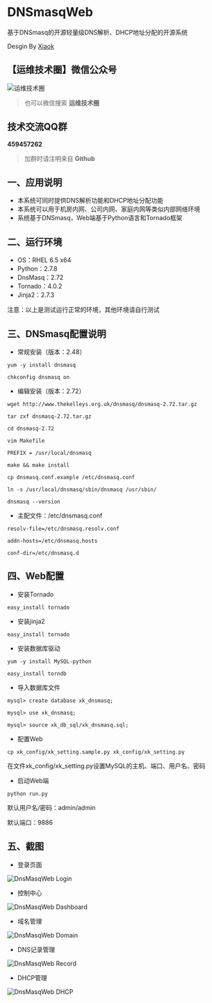 DNSmasqWeb
==========

基于DNSmasq的开源轻量级DNS解析、DHCP地址分配的开源系统

Desgin By [Xiaok](http://github.luxiaok.com)


## 【运维技术圈】微信公众号 ##

![运维技术圈](https://github.com/luxiaok/SaltAdmin/raw/master/screenshot/ops_circle_qrcode.jpg)

>也可以微信搜索 **运维技术圈**


## 技术交流QQ群 ##

**459457262**

>加群时请注明来自 **Github**


## 一、应用说明 ##
* 本系统可同时提供DNS解析功能和DHCP地址分配功能
* 本系统可以用于机房内网、公司内网、家庭内网等类似内部网络环境
* 系统基于DNSmasq，Web端基于Python语言和Tornado框架

## 二、运行环境 ##
* OS：RHEL 6.5 x64
* Python：2.7.8
* DnsMasq：2.72
* Tornado：4.0.2
* Jinja2：2.7.3

注意：以上是测试运行正常的环境，其他环境请自行测试

## 三、DNSmasq配置说明 ##
* 常规安装（版本：2.48）

`yum -y install dnsmasq`

`chkconfig dnsmasq on`

* 编辑安装（版本：2.72）

`wget http://www.thekelleys.org.uk/dnsmasq/dnsmasq-2.72.tar.gz`

`tar zxf dnsmasq-2.72.tar.gz`

`cd dnsmasq-2.72`

`vim Makefile`

`PREFIX = /usr/local/dnsmasq`

`make && make install`

`cp dnsmasq.conf.example /etc/dnsmasq.conf`

`ln -s /usr/local/dnsmasq/sbin/dnsmasq /usr/sbin/`

`dnsmasq --version`

* 主配文件：/etc/dnsmasq.conf

`resolv-file=/etc/dnsmasq.resolv.conf`

`addn-hosts=/etc/dnsmasq.hosts`

`conf-dir=/etc/dnsmasq.d`

## 四、Web配置 ##
* 安装Tornado

`easy_install tornado`

* 安装jinja2

`easy_install tornado`

* 安装数据库驱动

`yum -y install MySQL-python`

`easy_install torndb`

* 导入数据库文件

`mysql> create database xk_dnsmasq;`

`mysql> use xk_dnsmasq;`

`mysql> source xk_db_sql/xk_dnsmasq.sql;`

* 配置Web

`cp xk_config/xk_setting.sample.py xk_config/xk_setting.py`

在文件xk_config/xk_setting.py设置MySQL的主机、端口、用户名、密码

* 启动Web端

`python run.py`

默认用户名/密码：admin/admin

默认端口：9886

## 五、截图 ##

* 登录页面

![DnsMasqWeb Login](https://github.com/luxiaok/DNSmasqWeb/raw/master/xk_screenshot/xk_login.png)

* 控制中心

![DnsMasqWeb Dashboard](https://github.com/luxiaok/DNSmasqWeb/raw/master/xk_screenshot/xk_dashboard.png)

* 域名管理

![DnsMasqWeb Domain](https://github.com/luxiaok/DNSmasqWeb/raw/master/xk_screenshot/xk_domain.png)

* DNS记录管理

![DnsMasqWeb Record](https://github.com/luxiaok/DNSmasqWeb/raw/master/xk_screenshot/xk_record.png)

* DHCP管理

![DnsMasqWeb DHCP](https://github.com/luxiaok/DNSmasqWeb/raw/master/xk_screenshot/xk_dhcp.png)